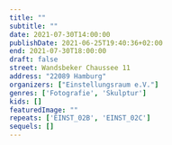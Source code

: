 ```yaml
---
title: ""
subtitle: ""
date: 2021-07-30T14:00:00
publishDate: 2021-06-25T19:40:36+02:00
end: 2021-07-30T18:00:00
draft: false
street: Wandsbeker Chaussee 11
address: "22089 Hamburg"
organizers: ["Einstellungsraum e.V."]
genres: ['Fotografie', 'Skulptur']
kids: []
featuredImage: ""
repeats: ['EINST_02B', 'EINST_02C']
sequels: []
---
```


